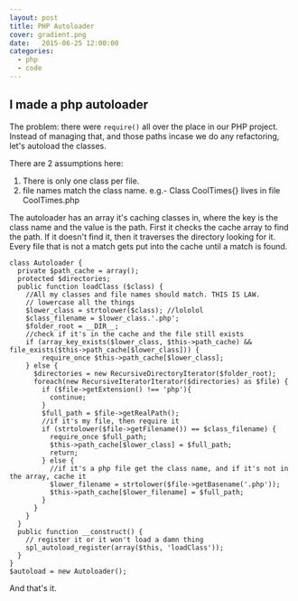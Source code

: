 ```yaml
---
layout: post
title: PHP Autoloader
cover: gradient.png
date:   2015-06-25 12:00:00
categories:
  - php
  - code
---
```


## I made a php autoloader

The problem:  there were `require()` all over the place in our PHP project. Instead of managing that, and those paths incase we do any refactoring, let's autoload the classes. 

There are 2 assumptions here: 
1. There is only one class per file.
2. file names match the class name.  e.g.- Class CoolTimes{} lives in file CoolTimes.php

The autoloader has an array it's caching classes in, where the key is the class name and the value is the path. First it checks the cache array to find the path.  If it doesn't find it, then it traverses the directory looking for it. Every file that is not a match gets put into the cache until a match is found. 

```
class Autoloader {
  private $path_cache = array();
  protected $directories;
  public function loadClass ($class) {
    //All my classes and file names should match. THIS IS LAW.
    // lowercase all the things
    $lower_class = strtolower($class); //lololol
    $class_filename = $lower_class.'.php';
    $folder_root = __DIR__;
    //check if it's in the cache and the file still exists
    if (array_key_exists($lower_class, $this->path_cache) && file_exists($this->path_cache[$lower_class])) {
        require_once $this->path_cache[$lower_class];
    } else {
      $directories = new RecursiveDirectoryIterator($folder_root);
      foreach(new RecursiveIteratorIterator($directories) as $file) {
        if ($file->getExtension() !== 'php'){
          continue;
        }
        $full_path = $file->getRealPath();
        //if it's my file, then require it
        if (strtolower($file->getFilename()) == $class_filename) {
          require_once $full_path;
          $this->path_cache[$lower_class] = $full_path;
          return;
        } else {
          //if it's a php file get the class name, and if it's not in the array, cache it
          $lower_filename = strtolower($file->getBasename('.php'));
          $this->path_cache[$lower_filename] = $full_path;
        }
      }
    }
  }
  public function __construct() {
    // register it or it won't load a damn thing
    spl_autoload_register(array($this, 'loadClass'));
  }
}
$autoload = new Autoloader();

```

And that's it. 


